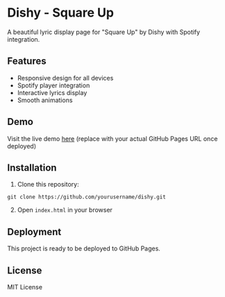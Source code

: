 # Dishy - Square Up

A beautiful lyric display page for "Square Up" by Dishy with Spotify integration.

## Features

- Responsive design for all devices
- Spotify player integration
- Interactive lyrics display
- Smooth animations

## Demo

Visit the live demo [here](https://yourusername.github.io/dishy/) (replace with your actual GitHub Pages URL once deployed)

## Installation

1. Clone this repository:
```
git clone https://github.com/yourusername/dishy.git
```

2. Open `index.html` in your browser

## Deployment

This project is ready to be deployed to GitHub Pages.

## License

MIT License
